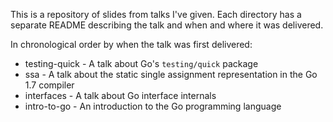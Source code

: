 This is a repository of slides from talks I've given. Each directory has
a separate README describing the talk and when and where it was delivered.

In chronological order by when the talk was first delivered:

* testing-quick - A talk about Go's `testing/quick` package
* ssa - A talk about the static single assignment representation in the Go 1.7 compiler
* interfaces - A talk about Go interface internals
* intro-to-go - An introduction to the Go programming language
